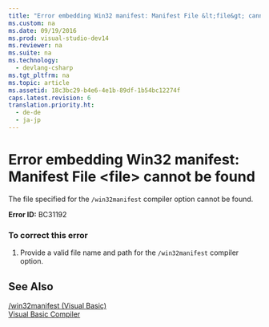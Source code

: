 ```yaml
---
title: "Error embedding Win32 manifest: Manifest File &lt;file&gt; cannot be found"
ms.custom: na
ms.date: 09/19/2016
ms.prod: visual-studio-dev14
ms.reviewer: na
ms.suite: na
ms.technology: 
  - devlang-csharp
ms.tgt_pltfrm: na
ms.topic: article
ms.assetid: 18c3bc29-b4e6-4e1b-89df-1b54bc12274f
caps.latest.revision: 6
translation.priority.ht: 
  - de-de
  - ja-jp
---
```

# Error embedding Win32 manifest: Manifest File &lt;file&gt; cannot be found
The file specified for the `/win32manifest` compiler option cannot be found.  
  
 **Error ID:** BC31192  
  
### To correct this error  
  
1.  Provide a valid file name and path for the `/win32manifest` compiler option.  
  
## See Also  
 [/win32manifest (Visual Basic)](../vs140/-win32manifest--Visual-Basic-.md)   
 [Visual Basic Compiler](../vs140/Visual-Basic-Command-Line-Compiler.md)